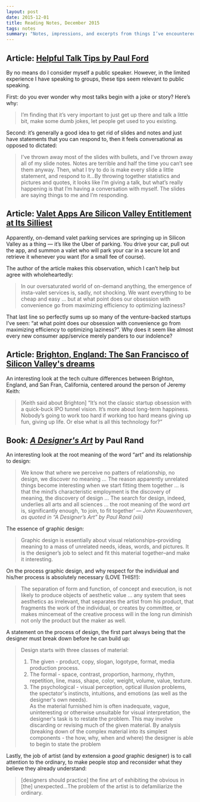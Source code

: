 ```yaml
---
layout: post
date: 2015-12-01
title: Reading Notes, December 2015
tags: notes
summary: "Notes, impressions, and excerpts from things I’ve encountered this month."
---
```


## Article: [Helpful Talk Tips by Paul Ford](https://posts.postlight.com/helpful-talk-tips-5347ea7c2745)

By no means do I consider myself a public speaker. However, in the limited experience I have speaking to groups, these tips seem relevant to public speaking.

First: do you ever wonder why most talks begin with a joke or story? Here’s why:

> I’m finding that it’s very important to just get up there and talk a little bit, make some dumb jokes, let people get used to you existing.

Second: it’s generally a good idea to get rid of slides and notes and just have statements that you can respond to, then it feels conversational as opposed to dictated:

> I've thrown away most of the slides with bullets, and I’ve thrown away all of my slide notes. Notes are terrible and half the time you can’t see them anyway. Then, what I try to do is make every slide a little statement, and respond to it...By throwing together statistics and pictures and quotes, it looks like I’m giving a talk, but what’s really happening is that I’m having a conversation with myself. The slides are saying things to me and I’m responding.


## Article: [Valet Apps Are Silicon Valley Entitlement at Its Silliest](http://www.wired.com/2015/11/luxe-zirx-carbon/)

Apparently, on-demand valet parking services are springing up in Silicon Valley as a thing — it’s like the Uber of parking. You drive your car, pull out the app, and summon a valet who will park your car in a secure lot and retrieve it whenever you want (for a small fee of course).

The author of the article makes this observation, which I can’t help but agree with wholeheartedly:

>  In our oversaturated world of on-demand anything, the emergence of insta-valet services is, sadly, not shocking. We want everything to be cheap and easy … but at what point does our obsession with convenience go from maximizing efficiency to optimizing laziness?

That last line so perfectly sums up so many of the venture-backed startups I’ve seen: “at what point does our obsession with convenience go from maximizing efficiency to optimizing laziness?”. Why does it seem like almost every new consumer app/service merely panders to our indolence?

## Article: [Brighton, England: The San Francisco of Silicon Valley's dreams](http://fortune.com/2015/11/01/brighton-tech-hub/)

An interesting look at the tech culture differences between Brighton, England, and San Fran, California, centered around the person of Jeremy Keith:

> [Keith said about Brighton] “It’s not the classic startup obsession with a quick-buck IPO tunnel vision. It’s more about long-term happiness. Nobody’s going to work too hard if working too hard means giving up fun, giving up life. Or else what is all this technology for?”


## Book: *[A Designer's Art](http://www.amazon.com/Paul-Rand-A-Designer%60s-Art/dp/0300082827)* by Paul Rand

An interesting look at the root meaning of the word “art” and its relationship to design:

> We know that where we perceive no patters of relationship, no design, we discover no meaning … The reason apparently unrelated things become interesting when we start fitting them together … is that the mind’s characteristic employment is the discovery of meaning, the discovery of design … The search for design, indeed, underlies all arts and all sciences … the root meaning of the word *art* is, significantly enough, ‘to join, to fit together’ — *John Kouwenhoven, as quoted in  “A Designer’s Art” by Paul Rand (xiii)*

The essence of graphic design:

> Graphic design is essentially about visual relationships–providing meaning to a mass of unrelated needs, ideas, words, and pictures. It is the designer’s job to select and fit this material together–and make it interesting.

On the process graphic design, and why respect for the individual and his/her process is absolutely necessary (LOVE THIS!!):

> The separation of form and function, of concept and execution, is not likely to produce objects of aesthetic value … any system that sees aesthetics as irrelevant, that separates the artist from his product, that fragments the work of the individual, or creates by committee, or makes mincemeat of the creative process will in the long run diminish not only the product but the maker as well.

A statement on the process of design, the first part always being that the designer must break down before he can build up:

> Design starts with three classes of material:  
> 1. The given - product, copy, slogan, logotype, format, media production process.  
> 2. The formal - space, contrast, proportion, harmony, rhythm, repetition, line, mass, shape, color, weight, volume, value, texture.  
> 3. The psychological - visual perception, optical illusion problems, the spectator's instincts, intuitions, and emotions (as well as the designer's own needs).  
> As the material furnished him is often inadequate, vague, uninteresting or otherwise unsuitable for visual interpretation, the designer's task is to restate the problem. This may involve discarding or revising much of the given material. By analysis (breaking down of the complex material into its simplest components - the how, why, when and where) the designer is able to begin to state the problem

Lastly, the job of artist (and by extension a *good* graphic designer) is to call attention to the ordinary, to make people stop and reconsider what they believe they already understand:

> [designers should practice] the fine art of exhibiting the obvious in [the] unexpected...The problem of the artist is to defamiliarize the ordinary.

